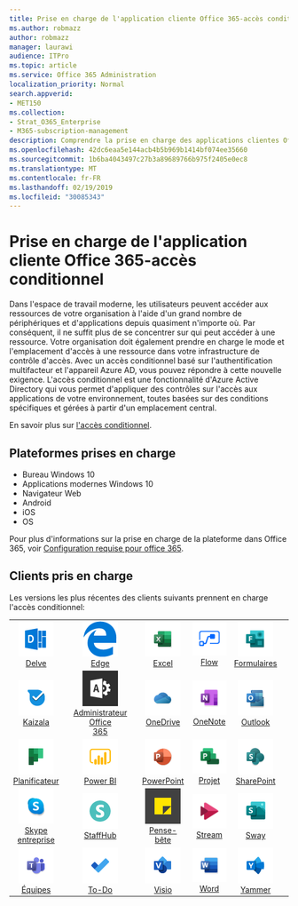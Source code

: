 ```yaml
---
title: Prise en charge de l'application cliente Office 365-accès conditionnel
ms.author: robmazz
author: robmazz
manager: laurawi
audience: ITPro
ms.topic: article
ms.service: Office 365 Administration
localization_priority: Normal
search.appverid:
- MET150
ms.collection:
- Strat_O365_Enterprise
- M365-subscription-management
description: Comprendre la prise en charge des applications clientes Office 365 pour l'accès conditionnel
ms.openlocfilehash: 42dc6eaa5e144acb4b5b969b1414bf074ee35660
ms.sourcegitcommit: 1b6ba4043497c27b3a89689766b975f2405e0ec8
ms.translationtype: MT
ms.contentlocale: fr-FR
ms.lasthandoff: 02/19/2019
ms.locfileid: "30085343"
---
```

# <a name="office-365-client-app-support---conditional-access"></a>Prise en charge de l'application cliente Office 365-accès conditionnel

Dans l'espace de travail moderne, les utilisateurs peuvent accéder aux ressources de votre organisation à l'aide d'un grand nombre de périphériques et d'applications depuis quasiment n'importe où. Par conséquent, il ne suffit plus de se concentrer sur qui peut accéder à une ressource. Votre organisation doit également prendre en charge le mode et l'emplacement d'accès à une ressource dans votre infrastructure de contrôle d'accès. Avec un accès conditionnel basé sur l'authentification multifacteur et l'appareil Azure AD, vous pouvez répondre à cette nouvelle exigence. L'accès conditionnel est une fonctionnalité d'Azure Active Directory qui vous permet d'appliquer des contrôles sur l'accès aux applications de votre environnement, toutes basées sur des conditions spécifiques et gérées à partir d'un emplacement central. 

En savoir plus sur [l'accès conditionnel](https://docs.microsoft.com/azure/active-directory/conditional-access/).

## <a name="supported-platforms"></a>Plateformes prises en charge

 - Bureau Windows 10
 - Applications modernes Windows 10
 - Navigateur Web
 - Android
 - iOS
 - OS

Pour plus d'informations sur la prise en charge de la plateforme dans Office 365, voir [Configuration requise pour office 365](https://products.office.com/office-system-requirements).

## <a name="supported-clients"></a>Clients pris en charge

Les versions les plus récentes des clients suivants prennent en charge l'accès conditionnel:

| | | | | | |
|:---:|:---:|:---:|:---:|:---:|:---:|
| ![Icône Delve](media/o365-delve-64x64.png) <br> [Delve](https://products.office.com/business/intelligent-search) | ![Icône de serveur Edge](media/o365-edge-64x64.png) <br> [Edge](https://www.microsoft.com/windows/microsoft-edge) | ![Icône Excel](media/o365-excel-64x64.png) <br> [Excel](https://products.office.com/excel) | ![Icône de flux](media/o365-flow-64x64.png) <br> [Flow](https://flow.microsoft.com) | ![Icône formulaires](media/o365-forms-64x64.png) <br> [Formulaires](https://flow.microsoft.com/connectors/shared_microsoftforms/microsoft-forms/) |
| ![Icône Kaizala](media/o365-kaizala-64x64.png) <br> [Kaizala](https://products.office.com/en/business/microsoft-kaizala) | ![Icône d'administrateur Office 365](media/o365-o365admin-64x64.png) <br> [Administrateur Office <br> 365](https://products.office.com/business/manage-office-365-admin-app) | ![Icône OneDrive entreprise](media/o365-OneDrive-64x64.png) <br> [OneDrive](https://products.office.com/onedrive-for-business/online-cloud-storage) | ![Icône OneNote](media/o365-OneNote-64x64.png) <br> [OneNote](https://products.office.com/onenote) | ![Icône Outlook](media/o365-outlook-64x64.png) <br> [Outlook](https://products.office.com/outlook) |
| ![Icône du planificateur](media/o365-planner-64x64.png) <br> [Planificateur](https://products.office.com/business/task-management-software) | ![Icône PowerBI](media/o365-powerbi-64x64.png) <br> [Power BI](https://powerbi.microsoft.com) | ![Icône PowerPoint](media/o365-powerpoint-64x64.png) <br> [PowerPoint](https://products.office.com/powerpoint) | ![Icône de projet](media/o365-project-64x64.png) <br> [Projet](https://products.office.com/project) | ![Icône SharePoint](media/o365-sharepoint-64x64.png) <br> [SharePoint](https://products.office.com/sharepoint) 
| ![Icône Skype entreprise](media/o365-skypeforbusiness-64x64.png) <br> [Skype <br> entreprise](https://www.skype.com/business/) | ![Icône StaffHub](media/o365-staffhub-64x64.png) <br> [StaffHub](https://products.office.com/microsoft-staffhub/staff-scheduling-software) | ![Icône de pense-bête](media/o365-stickynotes-64x64.png) <br> [Pense-bête](https://www.microsoft.com/p/microsoft-sticky-notes/9nblggh4qghw) | ![Icône de flux](media/o365-stream-64x64.png) <br> [Stream](https://stream.microsoft.com) | ![Icône Sway](media/o365-sway-64x64.png) <br> [Sway](https://sway.com) 
| ![Icône teams](media/o365-teams-64x64.png) <br> [Équipes](https://products.office.com/microsoft-teams/group-chat-software) | ![Icône action](media/o365-todo-64x64.png) <br> [To-Do](https://todo.microsoft.com) | ![Icône Visio](media/o365-visio-64x64.png) <br> [Visio](https://products.office.com/visio/flowchart-software) | ![Icône Word](media/o365-word-64x64.png) <br> [Word](https://products.office.com/word) | ![Icône Yammer](media/o365-yammer-64x64.png) <br> [Yammer](https://products.office.com/yammer/yammer-overview)